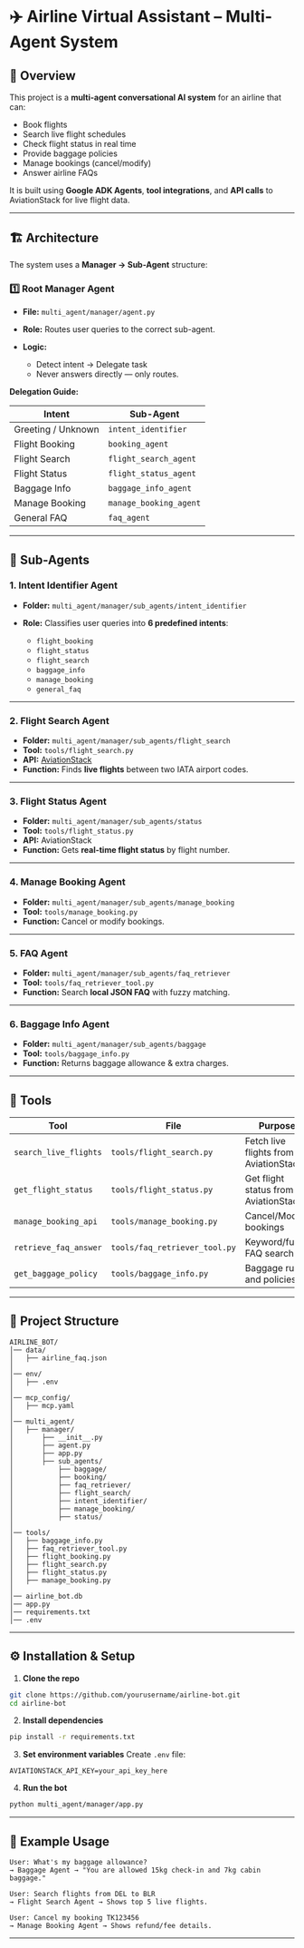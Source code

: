 # ✈️ Airline Virtual Assistant – Multi-Agent System

## 📌 Overview

This project is a **multi-agent conversational AI system** for an airline that can:

* Book flights
* Search live flight schedules
* Check flight status in real time
* Provide baggage policies
* Manage bookings (cancel/modify)
* Answer airline FAQs

It is built using **Google ADK Agents**, **tool integrations**, and **API calls** to AviationStack for live flight data.

---

## 🏗️ Architecture

The system uses a **Manager → Sub-Agent** structure:

### 1️⃣ **Root Manager Agent**

* **File:** `multi_agent/manager/agent.py`
* **Role:** Routes user queries to the correct sub-agent.
* **Logic:**

  * Detect intent → Delegate task
  * Never answers directly — only routes.

**Delegation Guide:**

| Intent             | Sub-Agent              |
| ------------------ | ---------------------- |
| Greeting / Unknown | `intent_identifier`    |
| Flight Booking     | `booking_agent`        |
| Flight Search      | `flight_search_agent`  |
| Flight Status      | `flight_status_agent`  |
| Baggage Info       | `baggage_info_agent`   |
| Manage Booking     | `manage_booking_agent` |
| General FAQ        | `faq_agent`            |

---

## 🤖 Sub-Agents

### 1. **Intent Identifier Agent**

* **Folder:** `multi_agent/manager/sub_agents/intent_identifier`
* **Role:** Classifies user queries into **6 predefined intents**:

  * `flight_booking`
  * `flight_status`
  * `flight_search`
  * `baggage_info`
  * `manage_booking`
  * `general_faq`

---

### 2. **Flight Search Agent**

* **Folder:** `multi_agent/manager/sub_agents/flight_search`
* **Tool:** `tools/flight_search.py`
* **API:** [AviationStack](https://aviationstack.com/)
* **Function:** Finds **live flights** between two IATA airport codes.

---

### 3. **Flight Status Agent**

* **Folder:** `multi_agent/manager/sub_agents/status`
* **Tool:** `tools/flight_status.py`
* **API:** AviationStack
* **Function:** Gets **real-time flight status** by flight number.

---

### 4. **Manage Booking Agent**

* **Folder:** `multi_agent/manager/sub_agents/manage_booking`
* **Tool:** `tools/manage_booking.py`
* **Function:** Cancel or modify bookings.

---

### 5. **FAQ Agent**

* **Folder:** `multi_agent/manager/sub_agents/faq_retriever`
* **Tool:** `tools/faq_retriever_tool.py`
* **Function:** Search **local JSON FAQ** with fuzzy matching.

---

### 6. **Baggage Info Agent**

* **Folder:** `multi_agent/manager/sub_agents/baggage`
* **Tool:** `tools/baggage_info.py`
* **Function:** Returns baggage allowance & extra charges.

---

## 🔧 Tools

| Tool                  | File                          | Purpose                               |
| --------------------- | ----------------------------- | ------------------------------------- |
| `search_live_flights` | `tools/flight_search.py`      | Fetch live flights from AviationStack |
| `get_flight_status`   | `tools/flight_status.py`      | Get flight status from AviationStack  |
| `manage_booking_api`  | `tools/manage_booking.py`     | Cancel/Modify bookings                |
| `retrieve_faq_answer` | `tools/faq_retriever_tool.py` | Keyword/fuzzy FAQ search              |
| `get_baggage_policy`  | `tools/baggage_info.py`       | Baggage rules and policies            |

---

## 📂 Project Structure

```
AIRLINE_BOT/
│── data/
│   ├── airline_faq.json
│
│── env/
│   ├── .env
│
│── mcp_config/
│   ├── mcp.yaml
│
│── multi_agent/
│   ├── manager/
│       ├── __init__.py
│       ├── agent.py
│       ├── app.py
│       ├── sub_agents/
│           ├── baggage/
│           ├── booking/
│           ├── faq_retriever/
│           ├── flight_search/
│           ├── intent_identifier/
│           ├── manage_booking/
│           ├── status/
│
│── tools/
│   ├── baggage_info.py
│   ├── faq_retriever_tool.py
│   ├── flight_booking.py
│   ├── flight_search.py
│   ├── flight_status.py
│   ├── manage_booking.py
│
│── airline_bot.db
│── app.py
│── requirements.txt
│── .env
```

---

## ⚙️ Installation & Setup

1. **Clone the repo**

```bash
git clone https://github.com/yourusername/airline-bot.git
cd airline-bot
```

2. **Install dependencies**

```bash
pip install -r requirements.txt
```

3. **Set environment variables**
   Create `.env` file:

```env
AVIATIONSTACK_API_KEY=your_api_key_here
```

4. **Run the bot**

```bash
python multi_agent/manager/app.py
```

---

## 🚀 Example Usage

```
User: What's my baggage allowance?
→ Baggage Agent → "You are allowed 15kg check-in and 7kg cabin baggage."

User: Search flights from DEL to BLR
→ Flight Search Agent → Shows top 5 live flights.

User: Cancel my booking TK123456
→ Manage Booking Agent → Shows refund/fee details.
```

---

